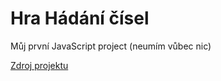 # <h1>Hra Hádání čísel</h1>
<p>Můj první JavaScript project (neumím vůbec nic)</p>
<a href="https://developer.mozilla.org/en-US/docs/Learn/JavaScript/First_steps/A_first_splash">Zdroj projektu</a>
